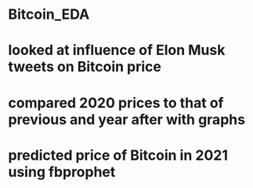 # Bitcoin_EDA
# looked at influence of Elon Musk tweets on Bitcoin price
# compared 2020 prices to that of previous and year after with graphs
# predicted price of Bitcoin in 2021 using fbprophet
